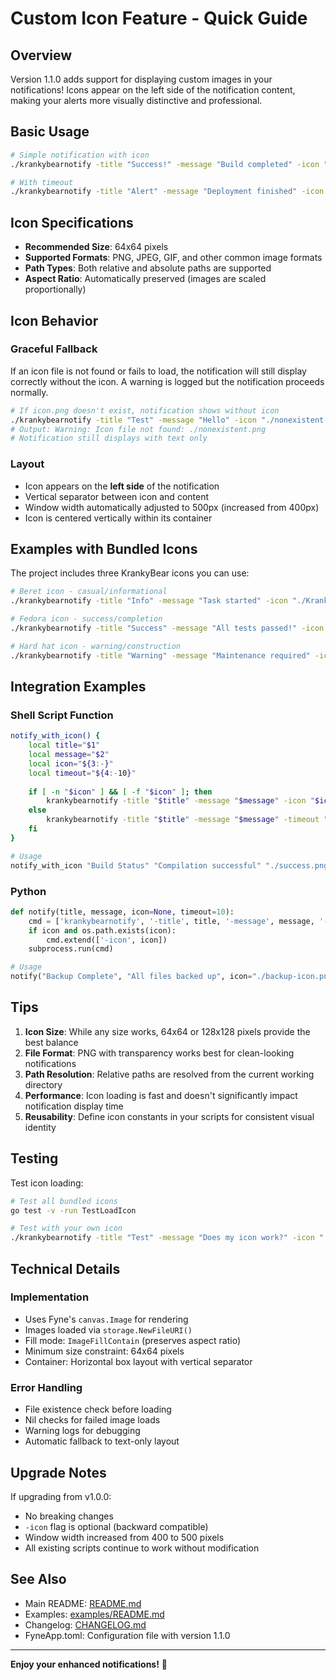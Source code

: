 # Custom Icon Feature - Quick Guide

## Overview

Version 1.1.0 adds support for displaying custom images in your notifications! Icons appear on the left side of the notification content, making your alerts more visually distinctive and professional.

## Basic Usage

```bash
# Simple notification with icon
./krankybearnotify -title "Success!" -message "Build completed" -icon "./KrankyBearBeret.png"

# With timeout
./krankybearnotify -title "Alert" -message "Deployment finished" -icon "./icon.png" -timeout 5
```

## Icon Specifications

- **Recommended Size**: 64x64 pixels
- **Supported Formats**: PNG, JPEG, GIF, and other common image formats
- **Path Types**: Both relative and absolute paths are supported
- **Aspect Ratio**: Automatically preserved (images are scaled proportionally)

## Icon Behavior

### Graceful Fallback
If an icon file is not found or fails to load, the notification will still display correctly without the icon. A warning is logged but the notification proceeds normally.

```bash
# If icon.png doesn't exist, notification shows without icon
./krankybearnotify -title "Test" -message "Hello" -icon "./nonexistent.png"
# Output: Warning: Icon file not found: ./nonexistent.png
# Notification still displays with text only
```

### Layout
- Icon appears on the **left side** of the notification
- Vertical separator between icon and content
- Window width automatically adjusted to 500px (increased from 400px)
- Icon is centered vertically within its container

## Examples with Bundled Icons

The project includes three KrankyBear icons you can use:

```bash
# Beret icon - casual/informational
./krankybearnotify -title "Info" -message "Task started" -icon "./KrankyBearBeret.png"

# Fedora icon - success/completion
./krankybearnotify -title "Success" -message "All tests passed!" -icon "./KrankyBearFedoraRed.png"

# Hard hat icon - warning/construction
./krankybearnotify -title "Warning" -message "Maintenance required" -icon "./KrankyBearHardHat.png"
```

## Integration Examples

### Shell Script Function
```bash
notify_with_icon() {
    local title="$1"
    local message="$2"
    local icon="${3:-}"
    local timeout="${4:-10}"
    
    if [ -n "$icon" ] && [ -f "$icon" ]; then
        krankybearnotify -title "$title" -message "$message" -icon "$icon" -timeout "$timeout"
    else
        krankybearnotify -title "$title" -message "$message" -timeout "$timeout"
    fi
}

# Usage
notify_with_icon "Build Status" "Compilation successful" "./success.png" 5
```

### Python
```python
def notify(title, message, icon=None, timeout=10):
    cmd = ['krankybearnotify', '-title', title, '-message', message, '-timeout', str(timeout)]
    if icon and os.path.exists(icon):
        cmd.extend(['-icon', icon])
    subprocess.run(cmd)

# Usage
notify("Backup Complete", "All files backed up", icon="./backup-icon.png")
```

## Tips

1. **Icon Size**: While any size works, 64x64 or 128x128 pixels provide the best balance
2. **File Format**: PNG with transparency works best for clean-looking notifications
3. **Path Resolution**: Relative paths are resolved from the current working directory
4. **Performance**: Icon loading is fast and doesn't significantly impact notification display time
5. **Reusability**: Define icon constants in your scripts for consistent visual identity

## Testing

Test icon loading:
```bash
# Test all bundled icons
go test -v -run TestLoadIcon

# Test with your own icon
./krankybearnotify -title "Test" -message "Does my icon work?" -icon "./my-icon.png" -timeout 3
```

## Technical Details

### Implementation
- Uses Fyne's `canvas.Image` for rendering
- Images loaded via `storage.NewFileURI()`
- Fill mode: `ImageFillContain` (preserves aspect ratio)
- Minimum size constraint: 64x64 pixels
- Container: Horizontal box layout with vertical separator

### Error Handling
- File existence check before loading
- Nil checks for failed image loads
- Warning logs for debugging
- Automatic fallback to text-only layout

## Upgrade Notes

If upgrading from v1.0.0:
- No breaking changes
- `-icon` flag is optional (backward compatible)
- Window width increased from 400 to 500 pixels
- All existing scripts continue to work without modification

## See Also

- Main README: [README.md](README.md)
- Examples: [examples/README.md](examples/README.md)
- Changelog: [CHANGELOG.md](CHANGELOG.md)
- FyneApp.toml: Configuration file with version 1.1.0

---

**Enjoy your enhanced notifications!** 🎉
